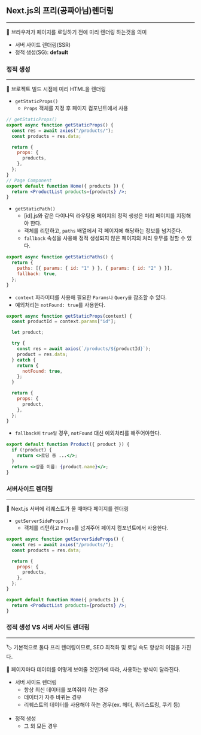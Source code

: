 ## Next.js의 프리(공짜아님)렌더링

---

🔖 브라우저가 페이지를 로딩하기 전에 미리 렌더링 하는것을 의미

- 서버 사이드 렌더링(SSR)
- 정적 생성(SG): **default**

### 정적 생성

---

🔖 브로젝트 빌드 시점에 미리 HTML을 렌더링

- `getStaticProps()`
  - `Props` 객체를 지정 후 페이지 컴포넌트에서 사용
    <br>

```jsx
// getStaticProps()
export async function getStaticProps() {
  const res = await axios("/products/");
  const products = res.data;

  return {
    props: {
      products,
    },
  };
}
// Page Component
export default function Home({ products }) {
  return <ProductList products={products} />;
}
```

- `getStaticPath()`
  - [id].js와 같은 다이나믹 라우팅용 페이지의 정적 생성은 미리 페이지를 지정해야 한다.
  - 객체를 리턴하고, `paths` 배열에서 각 페이지에 해당하는 정보를 넘겨준다.
  - `fallback` 속성을 사용해 정적 생성되지 않은 페이지의 처리 유무를 정할 수 있다.
    <br>

```jsx
export async function getStaticPaths() {
  return {
    paths: [{ params: { id: "1" } }, { params: { id: "2" } }],
    fallback: true,
  };
}
```

- `context` 파라미터를 사용해 필요한 `Params나` `Query를` 참조할 수 있다.
- 예외처리는 `notFound: true`를 사용한다.
  <br>

```jsx
export async function getStaticProps(context) {
  const productId = context.params["id"];

  let product;

  try {
    const res = await axios(`/products/${productId}`);
    product = res.data;
  } catch {
    return {
      notFound: true,
    };
  }

  return {
    props: {
      product,
    },
  };
}
```

- `fallback이` `true일` 경우, `notFound` 대신 예외처리를 해주어야한다.
  <br>

```jsx
export default function Product({ product }) {
  if (!product) {
    return <>로딩 중 ...</>;
  }
  return <>상품 이름: {product.name}</>;
}
```

### 서버사이드 렌더링

---

🔖 Next.js 서버에 리퀘스트가 올 때마다 페이지를 렌더링

- `getServerSideProps()`
  - 객체를 리턴하고 `Props`를 넘겨주어 페이지 컴포넌트에서 사용한다.
    <br>

```jsx
export async function getServerSideProps() {
  const res = await axios("/products/");
  const products = res.data;

  return {
    props: {
      products,
    },
  };
}

export default function Home({ products }) {
  return <ProductList products={products} />;
}
```

### 정적 생성 VS 서버 사이드 렌더링

---

🏷️ 기본적으로 둘다 프리 렌더링이므로, SEO 최적화 및 로딩 속도 향상의 이점을 가진다.

🔖 페이지마다 데이터를 어떻게 보여줄 것인가에 따라, 사용하는 방식이 달라진다.

- 서버 사이드 렌더링
  - 항상 최신 데이터를 보여줘야 하는 경우
  - 데이터가 자주 바뀌는 경우
  - 리퀘스트의 데이터를 사용해야 하는 경우(ex. 헤더, 쿼리스트링, 쿠키 등)
    <br>
    <br>
- 정적 생성
  - 그 외 모든 경우
